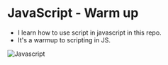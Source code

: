 # JavaScript - Warm up
- I learn how to use script in javascript in this repo.
- It's a warmup to scripting in JS.

![Javascript](https://s3.amazonaws.com/intranet-projects-files/holbertonschool-higher-level_programming+/303/Javascript-535.png.jpeg)
